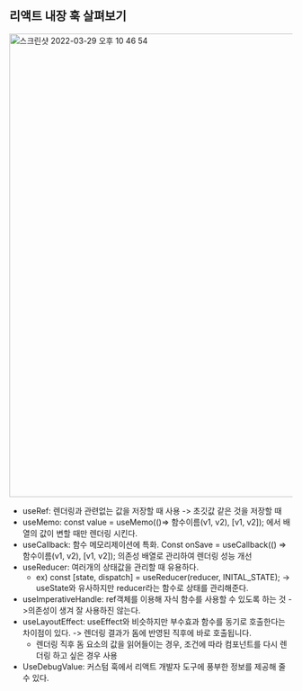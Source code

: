## 리액트 내장 훅 살펴보기

<img width="824" alt="스크린샷 2022-03-29 오후 10 46 54" src="https://user-images.githubusercontent.com/52316270/160626228-69596809-cd58-47a6-987f-c9dd371c5854.png">

- useRef: 렌더링과 관련없는 값을 저장할 때 사용 -> 초깃값 같은 것을 저장할 때
- useMemo: const value = useMemo(()=> 함수이름(v1, v2), [v1, v2]); 에서 배열의 값이 변할 때만 렌더링 시킨다.
- useCallback: 함수 메모리제이션에 특화. Const onSave = useCallback(() => 함수이름(v1, v2), [v1, v2]); 의존성 배열로 관리하여 렌더링 성능 개선
- useReducer: 여러개의 상태값을 관리할 때 유용하다.
  - ex) const [state, dispatch] = useReducer(reducer, INITAL_STATE); -> useState와 유사하지만 reducer라는 함수로 상태를 관리해준다.
- useImperativeHandle: ref객체를 이용해 자식 함수를 사용할 수 있도록 하는 것 ->의존성이 생겨 잘 사용하진 않는다.
- useLayoutEffect: useEffect와 비슷하지만 부수효과 함수를 동기로 호출한다는 차이점이 있다. -> 렌더링 결과가 돔에 반영된 직후에 바로 호출됩니다.
  - 렌더링 직후 돔 요소의 값을 읽어들이는 경우, 조건에 따라 컴포넌트를 다시 렌더링 하고 싶은 경우 사용
- UseDebugValue: 커스텀 훅에서 리액트 개발자 도구에 풍부한 정보를 제공해 줄 수 있다.
